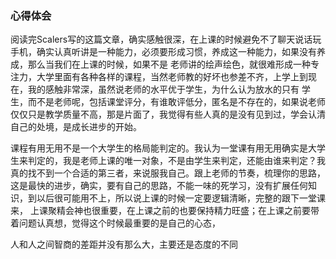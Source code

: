 ### 心得体会

  阅读完Scalers写的这篇文章，确实感触很深，在上课的时候避免不了聊天说话玩手机，确实认真听讲是一种能力，必须要形成习惯，养成这一种能力，如果没有养成，那么当我们在上课的时候，如果不是
老师讲的绘声绘色，就很难形成一种专注力，大学里面有各种各样的课程，当然老师教的好坏也参差不齐，上学上到现在，我的感触非常深，虽然说老师的水平优于学生，为什么认为放水的只有
学生，而不是老师呢，包括课堂评分，有谁敢评低分，匿名是不存在的，如果说老师仅仅只是教学质量不高，那是片面了，我觉得有些人真的是没有见到过，学会认清自己的处境，是成长进步的开始。

课程有用无用不是一个大学生的格局能判定的。我认为一堂课有用无用确实是大学生来判定的，我是老师上课的唯一对象，不是由学生来判定，还能由谁来判定？我真的找不到一个合适的第三者，来说服我自己。跟上老师的节奏，梳理你的思路，这是最快的进步，确实，要有自己的思路，不能一味的死学习，没有扩展任何知识，到以后很可能用不上，所以说上课的时候一定要逻辑清晰，完整的跟下一堂课来，
上课聚精会神也很重要，在上课之前的也要保持精力旺盛；在上课之前要带着问题认真想，觉得这个时候最重要的是自己的心态，

人和人之间智商的差距并没有那么大，主要还是态度的不同
